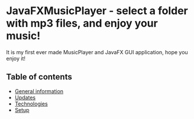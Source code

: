 # JavaFXMusicPlayer - select a folder with mp3 files, and enjoy your music!
It is my first ever made MusicPlayer and JavaFX GUI application, hope you enjoy it!
## Table of contents 
* [General information](#general-information)
* [Updates](#updates)
* [Technologies](#technologies)
* [Setup](#setup)

